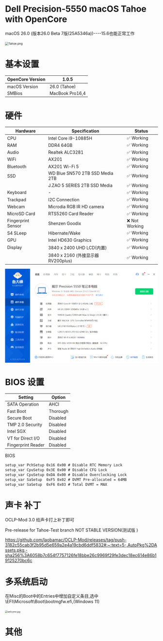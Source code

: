 # Dell Precision-5550 macOS Tahoe with OpenCore

macOS 26.0 (版本26.0 Beta 7版(25A5346a))----15.6也能正常工作

<img src="https://github.com/showmu/showmu-DELL-Precision-5550-I9-Hackintosh/blob/main/Tahoe.png?raw=true" alt="Tahoe.png" style="zoom:67%;" />

# 基本设置



| OpenCore Version | 1.0.5           |
| ---------------- | --------------- |
| macOS Version    | 26.0 (Tahoe)    |
| SMBios           | MacBook Pro16,4 |

# 硬件



| Hardware           | Specification                      | Status        |
| ------------------ | ---------------------------------- | ------------- |
| CPU                | Intel Core i9-10885H               | ✅ Working     |
| RAM                | DDR4 64GB                          | ✅ Working     |
| Audio              | Realtek ALC3281                    | ✅ Working     |
| WiFi               | AX201                              | ✅ Working     |
| Bluetooth          | AX201 Wi-Fi 5                      | ✅ Working     |
| SSD                | WD Blue SN570 2TB SSD Media 2TB    | ✅ Working     |
|                    | J.ZAO 5 SERIES 2TB SSD Media       | ✅ Working     |
| Keyboard           | -                                  | ✅ Working     |
| Trackpad           | I2C Connection                     | ✅ Working     |
| Webcam             | Microdia RGB IR HD camera          | ✅ Working     |
| MicroSD Card       | RTS5260 Card Reader                | ✅ Working     |
| Fingerprint Sensor | Shenzen Goodix                     | ❌ Not Working |
| S4 SLeep           | Hibernate/Wake                     | ✅ Working     |
| GPU                | Intel HD630 Graphics               | ✅ Working     |
| Display            | 3840 x 2400 UHD LCD(内置)          | ✅ Working     |
|                    | 3840 x 2160 (外接显示器 RV200plus) | ✅ Working     |

<img src="https://github.com/showmu/showmu-DELL-Precision-5550-I9-Hackintosh/blob/main/%E7%A1%AC%E4%BB%B6%E5%8F%82%E6%95%B0.png?raw=true" alt="硬件参数.png" style="zoom:50%;" />

# BIOS 设置



| Setting            | Option   |
| ------------------ | -------- |
| SATA Operation     | AHCI     |
| Fast Boot          | Thorough |
| Secure Boot        | Disabled |
| TMP 2.0 Security   | Disabled |
| Intel SGX          | Disabled |
| VT for Direct I/O  | Disabled |
| Fingerprint Reader | Disabled |

BIOS 

```
setup_var PchSetup 0x16 0x00 # Disable RTC Memory Lock
setup_var CpuSetup 0x3E 0x00 # Disable CFG Lock
setup_var CpuSetup 0xDA 0x00 # Disable Overclocking Lock
setup_var SaSetup  0xF5 0x02 # DVMT Pre-allocated = 64MB
setup_var SaSetup  0xF6 0x03 # Total DVMT = MAX
```



# 声卡 补丁

OCLP-Mod 3.0 给声卡打上补丁即可

Pre-release for Tahoe-Test branch NOT STABLE VERSION(测试版 )

https://github.com/laobamac/OCLP-Mod/releases/tag/push-3182c55cab3f2b95d5e659a2e4a19cbd6ddf5832#:~:text=5-,AutoPkg%2DAssets.pkg,-sha256%3A6058b7c654f7757126fe18bbe26c9969f29fe3dec18ec614e86b19125270bc6c



# 多系统启动

在Misc的Boot中的Entries中增加自定义条目,选中\EFI\Microsoft\Boot\bootmgfw.efi,(Windows 11)

<img src="https://github.com/showmu/showmu-DELL-Precision-5550-I9-Hackintosh/blob/main/welcome.jpg?raw=true" alt="welcome.jpg" style="zoom:50%;" />



# 其他



